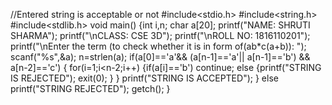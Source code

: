 //Entered string is acceptable or not
#include<stdio.h>
#include<string.h>
#include<stdlib.h>
void main()
{int i,n;
char a[20];
printf("NAME: SHRUTI SHARMA");
printf("\nCLASS: CSE 3D");
printf("\nROLL NO: 1816110201");
printf("\nEnter the term (to check whether it is in form of(ab*c(a+b)): ");
scanf("%s",&a);
n=strlen(a);
if(a[0]=='a'&& (a[n-1]=='a'|| a[n-1]=='b') && a[n-2]=='c')
{
for(i=1;i<n-2;i++)
{if(a[i]=='b')
continue;
else
{printf("STRING IS REJECTED");
exit(0);
}
}
printf("STRING IS ACCEPTED");
}
else
printf("STRING REJECTED");
getch();
}

